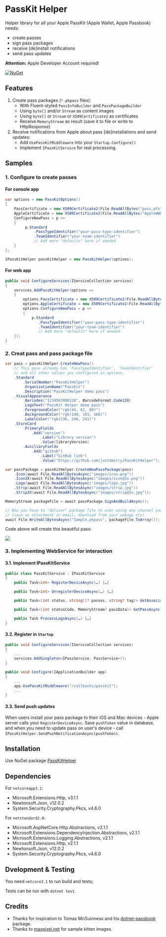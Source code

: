 # PassKit Helper

Helper library for all your Apple PassKit (Apple Wallet, Apple Passbook) needs: 

* create passes
* sign pass packages
* receive [de]install notifications
* send pass updates

**Attention:** Apple Developer Account required!

[![NuGet](https://img.shields.io/nuget/v/PassKitHelper.svg?maxAge=86400&style=flat)](https://www.nuget.org/packages/PassKitHelper/) 

## Features

1. Create pass packages (`*.pkpass` files):
    * With Fluent-styled `PassInfoBuilder` and `PassPackageBuilder`
    * Using `byte[]` and/or `Stream` as content images
    * Using `byte[]` or `Stream` or `X509Certificate2` as certificates
    * Receive `MemoryStream` as result (save it to file or write to HttpResponse)
2. Receive notifications from Apple about pass [de]installations and send updates:
    * Add `UsePassKitMiddleware` into your `Startup.Configure()`
    * Implement `IPassKitService` for real processing.

## Samples

### 1. Configure to create passes

#### For console app

```csharp
var options = new PassKitOptions()
{
    PassCertificate = new X509Certificate2(File.ReadAllBytes("pass.pfx")),
    AppleCertificate = new X509Certificate2(File.ReadAllBytes("AppleWWDRCA.cer")),
    ConfigureNewPass = p =>
    {
         p.Standard
             .PassTypeIdentifier("your-pass-type-identifier")
             .TeamIdentifier("your-team-identifier")
             // Add more "defaults" here if needed
    }
};

IPassKitHelper passKitHelper = new PassKitHelper(options);
```

#### For web app

```csharp
public void ConfigureServices(IServiceCollection services)
{
    services.AddPassKitHelper(options =>
    {
        options.PassCertificate = new X509Certificate2(File.ReadAllBytes("pass.pfx"));
        options.AppleCertificate = new X509Certificate2(File.ReadAllBytes("AppleWWDRCA.cer"));
        options.ConfigureNewPass = p =>
        {
            p.Standard
               .PassTypeIdentifier("your-pass-type-identifier")
               .TeamIdentifier("your-team-identifier")
               // Add more "defaults" here if needed
    });
}

```

### 2. Creat pass and pass package file

```csharp
var pass = passKitHelper.CreateNewPass()
    // This pass already has `PassTypeIdentifier`, `TeamIdentifier` 
    // and all other values you configured in options.
    .Standard
        .SerialNumber("PassKitHelper")
        .OrganizationName("PassKit")
        .Description("PassKitHelper demo pass")
    .VisualAppearance
        .Barcodes("1234567890128", BarcodeFormat.Code128)
        .LogoText("PassKit Helper demo pass")
        .ForegroundColor("rgb(44, 62, 80)")
        .BackgroundColor("rgb(149, 165, 166)")
        .LabelColor("rgb(236, 240, 241)")
    .StoreCard
        .PrimaryFields
            .Add("version")
                .Label("Library version")
                .Value(libraryVersion)
        .AuxiliaryFields
            .Add("github")
                .Label("GitHub link")
                .Value("https://github.com/justdmitry/PassKitHelper");

var passPackage = passKitHelper.CreateNewPassPackage(pass)
    .Icon(await File.ReadAllBytesAsync("images/icon.png"))
    .Icon2X(await File.ReadAllBytesAsync("images/icon@2x.png"))
    .Logo(await File.ReadAllBytesAsync("images/logo.jpg"))
    .Strip(await File.ReadAllBytesAsync("images/strip.jpg"))
    .Strip2X(await File.ReadAllBytesAsync("images/strip@2x.jpg"));

MemoryStream packageFile = await passPackage.SignAndBuildAsync();

// Now you have to "deliver" package file to user using any channel you have
// (save as attachment in email, download from your webapp etc)
await File.WriteAllBytesAsync("Sample.pkpass", packageFile.ToArray());
```

Code above will create this beautiful pass:

![](sample_pass.jpg)

### 3. Implementing WebService for interaction

#### 3.1. Implement IPassKitService

```csharp
public class PassKitService : IPassKitService
{
    public Task<int> RegisterDeviceAsync(…) {…}

    public Task<int> UnregisterDeviceAsync(…) {…}

    public Task<(int status, string[]? passes, string? tag)> GetAssociatedPassesAsync(…) {…}

    public Task<(int statusCode, MemoryStream? passData)> GetPassAsync(…) {…}

    public Task ProcessLogsAsync(…) {…}
}
```

#### 3.2. Register in `Startup`

```csharp
public void ConfigureServices(IServiceCollection services)
{
    ...
    services.AddSingleton<IPassService, PassService>();
}

public void Configure(IApplicationBuilder app)
{
    ...
    app.UsePassKitMiddleware("/callbacks/passkit");
    ...
}
```

#### 3.3. Send push updates

When users install your pass package to their iOS and Mac devices - Apple server calls your `RegisterDeviceAsync`. Save `pushToken` value in database, and when you need to update pass on user's device - call `IPassKitHelper.SendPushNotificationAsync(pushToken)`.

## Installation

Use NuGet package [PassKitHelper](https://www.nuget.org/packages/PassKitHelper/)

## Dependencies

For `netcoreapp3.1`:
* Microsoft.Extensions.Http, v3.1.1
* Newtonsoft.Json, v12.0.2
* System.Security.Cryptography.Pkcs, v4.6.0

For `netstandard2.0`:
* Microsoft.AspNetCore.Http.Abstractions, v2.1.1
* Microsoft.Extensions.DependencyInjection.Abstractions, v2.1.1
* Microsoft.Extensions.Logging.Abstractions, v2.1.1
* Microsoft.Extensions.Http, v2.1.1
* Newtonsoft.Json, v12.0.2
* System.Security.Cryptography.Pkcs, v4.6.0

## Dvelopment & Testing

You need `netcore3.1` to run build and tests;

Tests can be run with `dotnet test`.

## Credits

* Thanks for inspiration to Tomas McGuinness and his [dotnet-passbook](https://github.com/tomasmcguinness/dotnet-passbook) package.
* Thanks to [maxpixel.net](https://www.maxpixel.net) for sample kitten images.
